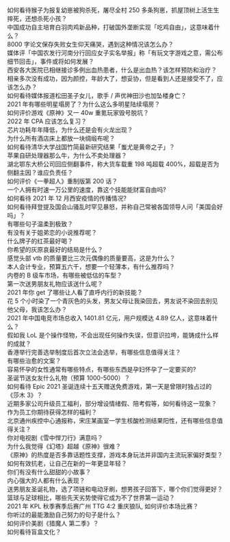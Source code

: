 如何看待猴子为报复幼崽被狗杀死，屠尽全村 250 多条狗崽，抓屋顶树上活生生摔死，还想杀死小孩？  
中国成功自主培育白羽肉鸡新品种，打破国外垄断实现「吃鸡自由」，这意味着什么？  
8000 字论文保存失败女生仰天痛哭，遇到这种情况该怎么办？  
媒体评「中国农发行河南分行回应女子实名举报」称「有玩文字游戏之意，需公布细节回击」，事件或将如何发展？  
西安各大医院已相继接诊多例出血热患者，什么是出血热？该怎样预防和治疗？  
相亲多次没有成功，因为颜控，年龄大了，想妥协，但是看到人还是接受不了，应该怎么办？  
如何看待媒体报道松田圣子女儿，歌手 / 声优神田沙也加坠楼身亡？  
2021 年有哪些明星塌房了？为什么这么多明星陆续塌房？  
如何评价游戏《原神》又一 40w 重氪玩家毁号脱坑？  
2022 年 CPA 应该怎么复习？  
芯片功耗年年降低，为什么还是会有火龙出现？  
为什么所有酒店床上都放一块绸缎布呢？  
如何看待清华大学战国竹简最新研究结果「蚩尤是黄帝之子」？  
苹果自研处理器那么牛，为什么不卖处理器？  
湖北鄂东大桥公司回应侧翻事件，称大货车载重 198 吨超载 400%，超载是否为侧翻主因？谁应负责任？  
如何评价《一拳超人》重制版第 200 话？  
一个人拥有时速一万公里的速度，靠这个技能能财富自由吗?  
如何看待 2021 年 12 月西安疫情的传播情况?  
如何看待拜登提及国会山骚乱时罕见暴怒，并称自己常被各国领导人问「美国会好吗」？  
有哪些句子温柔到极致？  
有没有关于姐弟恋的小说推荐呢？  
什么牌子的红茶最好喝？  
你希望的灰原哀最好的结局是什么？  
感觉头部 vtb 的质量要比三次元偶像的质量要高，这是为什么？  
本人会计专业，预算五六千，想要一个轻薄本，有什么推荐吗？  
内卷的 B 级车市场，有哪些被低估的车型？  
第一次送男朋友礼物应该送什么呢？  
2021 年你 get 了哪些让人看了直呼内行的新技能？  
花 5 个小时染了一个青灰色的头发，男友父母让我染回去，男友说不染回去别见他父母，我该怎么办？  
2021 年中国电竞市场总收入 1401.81 亿元，用户规模达 4.89 亿人，这意味着什么？  
假如我 LoL 是个操作怪物，不会出现任何操作失误，但意识拉垮，能铸成什么样的成就？  
香港举行完善选举制度后首次立法会选举，有哪些信息值得关注？  
有哪些治愈的文案？  
容易怀孕的女性通常有哪些特点，有哪些东西是孕妇怀孕了一定要买的?  
圣诞节送女友什么礼物（预算 1000-5000）？  
如何看待 Epic 2021 圣诞连续十五天赠送免费游戏，第一天是曾限时独占过的《莎木 3》？  
近期多家公司升级员工福利，部分增设情绪假、陪考假等，如何看待这一现象？ 作为员工你期待获得怎样的福利？  
北京通州疾控中心通报称，宋庄某画室一学生核酸检测结果阳性，还有哪些信息值得关注？  
你对电视剧《雪中悍刀行》满意吗？  
为什么我觉得《幻塔》超越《原神》很难？  
《原神》的热度是否多靠话题性支撑，游戏本身玩法并非国内主流玩家偏好类型？  
如何有效抗老，让自己在新的一年更显年轻？  
你们有没有什么甜甜的小故事？  
内心强大的人都有什么表现？  
送男朋友圣诞礼物，选了项链和电动牙刷，想男孩子回答下，哪个你们觉得更好？  
篮球与足球相比，哪些先天劣势使得它成为不了世界第一运动？  
2021 年 KPL 秋季赛季后赛广州 TTG 4:2 重庆狼队, 如何评价本场比赛？  
你听过的最能激励自己努力的句子是什么？  
如何评价美剧《猎魔人 第二季》？  
如何看待盲盒文化？  
